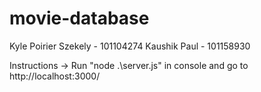 # movie-database

Kyle Poirier Szekely - 101104274
Kaushik Paul - 101158930


Instructions
-> Run "node .\server.js" in console and go to http://localhost:3000/